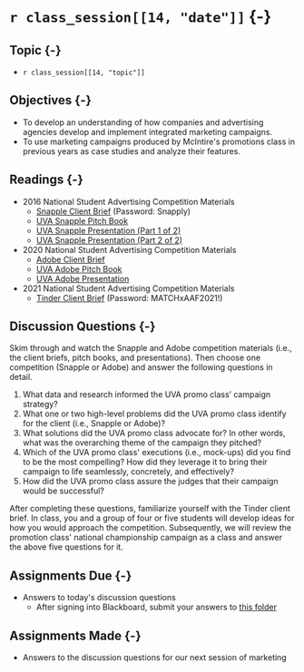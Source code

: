 # `r class_session[[14, "date"]]` {-}

## Topic {-}

- `r class_session[[14, "topic"]]`

## Objectives {-}

- To develop an understanding of how companies and advertising agencies develop
and implement integrated marketing campaigns.
- To use marketing campaigns produced by McIntire's promotions class in
previous years as case studies and analyze their features.

## Readings {-}

- 2016 National Student Advertising Competition Materials  
    - [Snapple Client Brief][] (Password: Snapply)
    - [UVA Snapple Pitch Book][]  
    - [UVA Snapple Presentation (Part 1 of 2)][]  
    - [UVA Snapple Presentation (Part 2 of 2)][]  
- 2020 National Student Advertising Competition Materials  
    - [Adobe Client Brief][]  
    - [UVA Adobe Pitch Book][]  
    - [UVA Adobe Presentation][]  
- 2021 National Student Advertising Competition Materials  
    - [Tinder Client Brief][] (Password: MATCHxAAF2021!)

## Discussion Questions {-}
Skim through and watch the Snapple and Adobe competition materials (i.e., the
client briefs, pitch books, and presentations). Then choose one competition
(Snapple or Adobe) and answer the following questions in detail.

1. What data and research informed the UVA promo class’ campaign strategy?  
2. What one or two high-level problems did the UVA promo class identify for the
client (i.e., Snapple or Adobe)?  
3. What solutions did the UVA promo class advocate for? In other words, what was
the overarching theme of the campaign they pitched?
4. Which of the UVA promo class' executions  (i.e., mock-ups) did you find to be
the most compelling? How did they leverage it to bring their campaign to life
seamlessly, concretely, and effectively?  
5. How did the UVA promo class assure the judges that their campaign would be
successful?  

After completing these questions, familiarize yourself with the Tinder client
brief. In class, you and a group of four or five students will develop ideas for
how you would approach the competition. Subsequently, we will review the
promotion class' national championship campaign as a class and answer the above
five questions for it.

## Assignments Due {-}

- Answers to today's discussion questions
    - After signing into Blackboard, submit your answers to [this
    folder][discussion-questions-submission-14]

## Assignments Made {-}

- Answers to the discussion questions for our next session of marketing

[Snapple Client Brief]: https://blackboard.comm.virginia.edu/bbcswebdav/pid-220277-dt-content-rid-2342933_1/xid-2342933_1
[UVA Snapple Pitch Book]: https://blackboard.comm.virginia.edu/bbcswebdav/pid-220279-dt-content-rid-2342942_1/xid-2342942_1
[UVA Snapple Presentation (Part 1 of 2)]: https://video.comm.virginia.edu/media/Snapple+Presentation+%28Part+1+of+2%29/1_kfge3ygt?st=81
[UVA Snapple Presentation (Part 2 of 2)]: https://video.comm.virginia.edu/media/UVA+Snapple+Presentation+%28Part+2+of+2%29/1_kj0lz16j
[Adobe Client Brief]: https://blackboard.comm.virginia.edu/bbcswebdav/pid-220280-dt-content-rid-2342941_1/xid-2342941_1
[UVA Adobe Pitch Book]: https://blackboard.comm.virginia.edu/bbcswebdav/pid-220283-dt-content-rid-2342907_1/xid-2342907_1
[UVA Adobe Presentation]: https://video.comm.virginia.edu/media/UVA+Adobe+Presentation/1_yijvdzoz
[Tinder Client Brief]: https://blackboard.comm.virginia.edu/bbcswebdav/pid-220285-dt-content-rid-2342930_1/xid-2342930_1
[UVA Tinder Pitch Book]: https://blackboard.comm.virginia.edu/bbcswebdav/pid-195113-dt-content-rid-1801984_1/xid-1801984_1
[UVA Tinder Presentation]: https://video.comm.virginia.edu/media/UVA+Tinder+Presentation/1_c350m7c9
[discussion-questions-submission-14]: https://blackboard.comm.virginia.edu/webapps/assignment/uploadAssignment?content_id=_222304_1&course_id=_3945_1&group_id=&mode=view